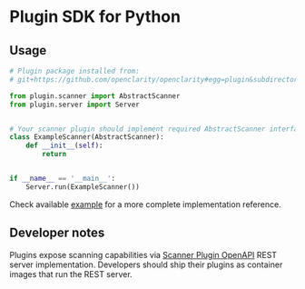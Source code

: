 # Plugin SDK for Python

## Usage

```python
# Plugin package installed from:
# git+https://github.com/openclarity/openclarity#egg=plugin&subdirectory=plugins/sdk-python

from plugin.scanner import AbstractScanner
from plugin.server import Server


# Your scanner plugin should implement required AbstractScanner interface
class ExampleScanner(AbstractScanner):
    def __init__(self):
        return


if __name__ == '__main__':
    Server.run(ExampleScanner())
```

Check available [example](example) for a more complete implementation reference.

## Developer notes

Plugins expose scanning capabilities via [Scanner Plugin OpenAPI](../openapi.yaml) REST server implementation.
Developers should ship their plugins as container images that run the REST server.
